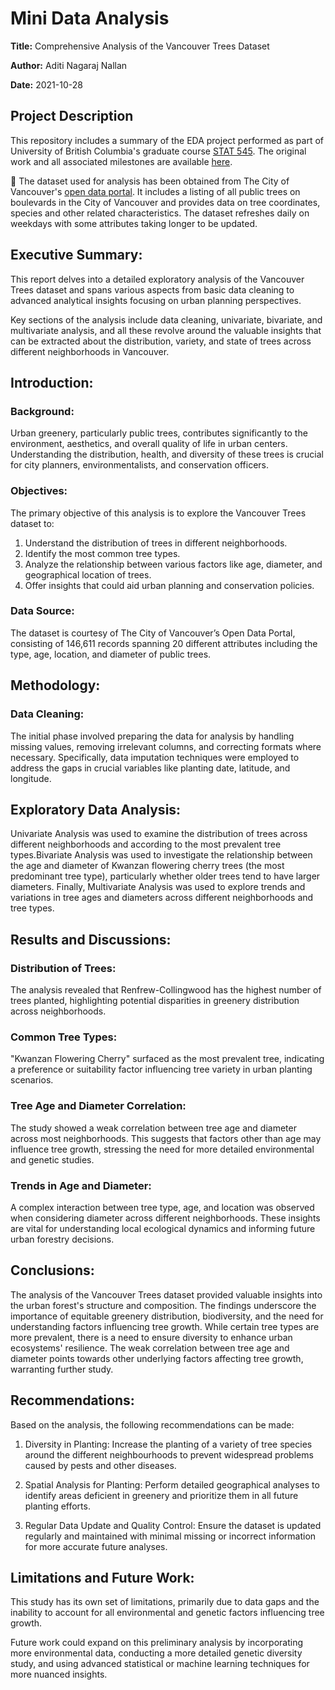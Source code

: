 # Mini Data Analysis
**Title:** Comprehensive Analysis of the Vancouver Trees Dataset

**Author:** Aditi Nagaraj Nallan

**Date:** 2021-10-28

## Project Description
This repository includes a summary of the EDA project  performed as part of University of British Columbia's graduate course [STAT 545](https://stat545.stat.ubc.ca/). The original work and all associated milestones are available [here](https://github.com/stat545ubc-2021/Aditi_MiniDataAnalysis). 

:evergreen_tree: The dataset used for analysis has been obtained from The City of Vancouver's [open data portal](https://opendata.vancouver.ca/explore/dataset/street-trees/). It includes a listing of all public trees on boulevards in the City of Vancouver and provides data on tree coordinates, species and other related characteristics. The dataset refreshes daily on weekdays with some attributes taking longer to be updated. 


## Executive Summary:

This report delves into a detailed exploratory analysis of the Vancouver Trees dataset and spans various aspects from basic data cleaning to advanced analytical insights focusing on urban planning perspectives. 

Key sections of the analysis include data cleaning, univariate, bivariate, and multivariate analysis, and all these revolve around the valuable insights that can be extracted about the distribution, variety, and state of trees across different neighborhoods in Vancouver.

## Introduction:

### Background:

Urban greenery, particularly public trees, contributes significantly to the environment, aesthetics, and overall quality of life in urban centers. Understanding the distribution, health, and diversity of these trees is crucial for city planners, environmentalists, and conservation officers.

### Objectives:

The primary objective of this analysis is to explore the Vancouver Trees dataset to:

1) Understand the distribution of trees in different neighborhoods.
2) Identify the most common tree types.
3) Analyze the relationship between various factors like age, diameter, and geographical location of trees.
4) Offer insights that could aid urban planning and conservation policies.

### Data Source:

The dataset is courtesy of The City of Vancouver’s Open Data Portal, consisting of 146,611 records spanning 20 different attributes including the type, age, location, and diameter of public trees.

## Methodology:

### Data Cleaning:

The initial phase involved preparing the data for analysis by handling missing values, removing irrelevant columns, and correcting formats where necessary. Specifically, data imputation techniques were employed to address the gaps in crucial variables like planting date, latitude, and longitude.

## Exploratory Data Analysis:

Univariate Analysis was used to examine the distribution of trees across different neighborhoods and according to the most prevalent tree types.Bivariate Analysis was used to investigate the relationship between the age and diameter of Kwanzan flowering cherry trees (the most predominant tree type), particularly whether older trees tend to have larger diameters. Finally, Multivariate Analysis was used to explore trends and variations in tree ages and diameters across different neighborhoods and tree types.

## Results and Discussions:

### Distribution of Trees:

The analysis revealed that Renfrew-Collingwood has the highest number of trees planted, highlighting potential disparities in greenery distribution across neighborhoods.

### Common Tree Types:

"Kwanzan Flowering Cherry" surfaced as the most prevalent tree, indicating a preference or suitability factor influencing tree variety in urban planting scenarios.

### Tree Age and Diameter Correlation:

The study showed a weak correlation between tree age and diameter across most neighborhoods. This suggests that factors other than age may influence tree growth, stressing the need for more detailed environmental and genetic studies.

### Trends in Age and Diameter:

A complex interaction between tree type, age, and location was observed when considering diameter across different neighborhoods. These insights are vital for understanding local ecological dynamics and informing future urban forestry decisions.


## Conclusions:

The analysis of the Vancouver Trees dataset provided valuable insights into the urban forest's structure and composition. The findings underscore the importance of equitable greenery distribution, biodiversity, and the need for understanding factors influencing tree growth. While certain tree types are more prevalent, there is a need to ensure diversity to enhance urban ecosystems' resilience. The weak correlation between tree age and diameter points towards other underlying factors affecting tree growth, warranting further study.

## Recommendations:
Based on the analysis, the following recommendations can be made:

1) Diversity in Planting: Increase the planting of a variety of tree species around the different neighbourhoods to prevent widespread problems caused by pests and other diseases.

2) Spatial Analysis for Planting: Perform detailed geographical analyses to identify areas deficient in greenery and prioritize them in all future planting efforts.

3) Regular Data Update and Quality Control: Ensure the dataset is updated regularly and maintained with minimal missing or incorrect information for more accurate future analyses.

## Limitations and Future Work:
This study has its own set of limitations, primarily due to data gaps and the inability to account for all environmental and genetic factors influencing tree growth. 

Future work could expand on this preliminary analysis by incorporating more environmental data, conducting a more detailed genetic diversity study, and using advanced statistical or machine learning techniques for more nuanced insights.
  

